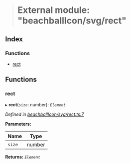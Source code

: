 > # External module: "beachballIcon/svg/rect"

## Index

### Functions

* [rect](_beachballicon_svg_rect_.md#rect)

## Functions

###  rect

▸ **rect**(`size`: number): *`Element`*

*Defined in [beachballIcon/svg/rect.ts:7](https://github.com/polkadot-js/ui/blob/e481af9/packages/ui-shared/src/beachballIcon/svg/rect.ts#L7)*

**Parameters:**

Name | Type |
------ | ------ |
`size` | number |

**Returns:** *`Element`*